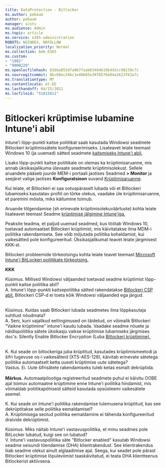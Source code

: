 ```yaml
---
title: DataProtection - Bitlocker
ms.author: pebaum
author: pebaum
manager: scotv
ms.audience: Admin
ms.topic: article
ms.service: o365-administration
ROBOTS: NOINDEX, NOFOLLOW
localization_priority: Normal
ms.collection: Adm_O365
ms.custom:
- "1802"
- "9000220"
ms.openlocfilehash: 8166a055d7a967faab83484619b443cc98239c7c
ms.sourcegitcommit: 8bc60ec34bc1e40685e3976576e04a2623f63a7c
ms.translationtype: MT
ms.contentlocale: et-EE
ms.lasthandoff: 04/15/2021
ms.locfileid: "51815611"
---
```

# <a name="enabling-bitlocker-encryption-with-intune"></a>Bitlockeri krüptimise lubamine Intune'i abil

Intune'i lõpp-punkti kaitse poliitikat saab kasutada Windowsi seadmete Bitlockeri krüptimissätete konfigureerimiseks. Lisateavet leiate teemast Windows 10 (ja uuemad) sätted seadmete [kaitsmiseks Intune'i abil.](https://docs.microsoft.com/intune/endpoint-protection-windows-10#windows-encryption)

Lisaks lõpp-punkti kaitse poliitikale on olemas ka krüptimisaruanne, mis annab üksikasjalikuma ülevaate seadmete krüptimisolekust. Sellele aruandele pääseb juurde MEM-i portaali jaotises Seadmed **> Monitor** ja seejärel valige jaotises **Konfiguratsioon** suvand [Krüptimisaruanne](https://endpoint.microsoft.com/#blade/Microsoft_Intune_DeviceSettings/DevicesMonitorMenu/encryptionReport).

Kui leiate, et Bitlockeri ei saa ootuspäraselt lubada või et Bitlockeri lubamiseks kasutatav profiil on tõrke olekus, vaadake üle krüptimisaruanne, et paremini mõista, miks käitumine toimub.

Aruande tõlgendamise (sh erinevate krüptimisolekuväärtuste) kohta leiate lisateavet teemast Seadme [krüptimise jälgimine Intune'iga.](https://docs.microsoft.com/mem/intune/protect/encryption-monitor)

Peaksite teadma, et paljud uuemad seadmed, kus töötab Windows 10, toetavad automaatset Bitlockeri krüptimist, mis käivitatakse ilma MDM-i poliitika rakendamiseta. See võib mõjutada poliitika kohaldamist, kui vaikesätted pole konfigureeritud. Üksikasjalikumat teavet leiate järgmisest KKK-st.

Bitlockeri probleemide tõrkeotsingu kohta leiate teavet teemast [Microsoft Intune'i BitLockeri poliitikate tõrkeotsing.](https://docs.microsoft.com/intune/protect/troubleshoot-bitlocker-policies)
 
 
**KKK**

Küsimus. Millised Windowsi väljaanded toetavad seadme krüptimist lõpp-punkti kaitse poliitika abil?<br>
A. Intune'i lõpp-punkti kaitsepoliitika sätted rakendatakse [Bitlockeri CSP abil.](https://docs.microsoft.com/windows/client-management/mdm/bitlocker-csp) Bitlockeri CSP-d ei toeta kõik Windowsi väljaanded ega järgud. <br><br>

Küsimus. Kuidas saab Bitlockeri lubada seadmetes ilma lõppkasutaja suhtlust nõudmata?<br>
A. Seni, kuni vajalikud eeltingimused on täidetud, on võimalik Bitlockeri "Vaikne krüptimine" intune'i kaudu lubada. Vaadake seadme nõuete ja näidispoliitika sätete üksikasju vaikse krüptimise lubamiseks järgmises doc's: Silently Enable Bitlocker Encryption (Luba [Bitlockeri krüptimine).](https://docs.microsoft.com/mem/intune/protect/encrypt-devices#silently-enable-bitlocker-on-devices) <br><br>

K. Kui seade on bitlockeriga juba krüptitud, kasutades krüptimismeetodi ja šifri tugevuse os-i vaikesätteid (XTS-AES-128), käivitab erinevate sätetega poliitika automaatselt ketta uuesti krüptimise uute sätetega?<br>
Vastus. Ei. Uute šifrisätete rakendamiseks tuleb ketas esmalt dekrüptida.<br><br>
**Märkus.** Automaatpilootiga registreeritud seadmete puhul ei käivitu OOBE ajal toimuv automaatne krüptimine enne Intune'i poliitika hindamist, mis võimaldab poliitikapõhiseid sätteid kasutada opsüsteemi vaikesätete asemel.
 
K. Kui seade on Intune'i poliitika rakendamise tulemusena krüptitud, kas see dekrüptitakse selle poliitika eemaldamisel?<br>
A. Krüptimisega seotud poliitika eemaldamine ei tähenda konfigureeritud draivide dekrüptimist.
 
Küsimus. Miks näitab Intune'i vastavuspoliitika, et minu seadmes pole BitLocker lubatud, kuigi see on lubatud?<br>
V. Intune'i vastavuspoliitika säte "Bitlocker enabled" kasutab Windowsi seadme seisundi tõendamise (DHA) klientrakendust. See klientrakendus liiab seadme olekut ainult alglaadimise ajal. Seega, kui seadet pole pärast Bitlockeri krüptimise lõpuleviimist taaskäivitatud, ei teata DHA klientteenus Bitlockerist aktiivsena.
 
 